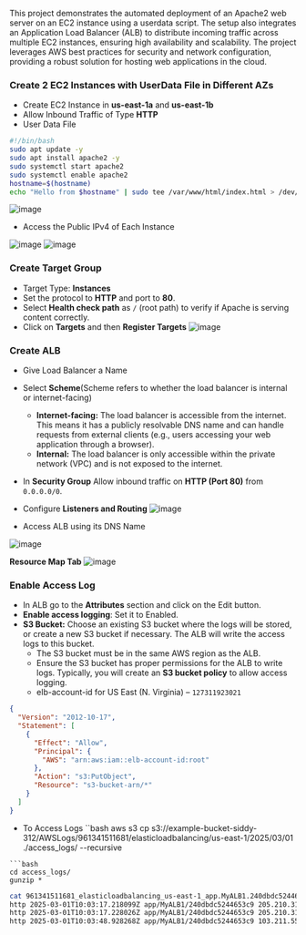 This project demonstrates the automated deployment of an Apache2 web server on an EC2 instance using a userdata script. The setup also integrates an Application Load Balancer (ALB) to distribute incoming traffic across multiple EC2 instances, ensuring high availability and scalability. The project leverages AWS best practices for security and network configuration, providing a robust solution for hosting web applications in the cloud.

### Create 2 EC2 Instances with UserData File in Different AZs ###
- Create EC2 Instance in **us-east-1a** and **us-east-1b**
- Allow Inbound Traffic of Type **HTTP**
- User Data File
```bash
#!/bin/bash
sudo apt update -y
sudo apt install apache2 -y
sudo systemctl start apache2
sudo systemctl enable apache2
hostname=$(hostname)
echo "Hello from $hostname" | sudo tee /var/www/html/index.html > /dev/null
```
![image](https://github.com/user-attachments/assets/ebe5e9cd-de5d-4875-b9bf-6fa6590d2f06)

- Access the Public IPv4 of Each Instance

![image](https://github.com/user-attachments/assets/47bcfd19-0abf-47ea-9bde-92dee45c9efc)
![image](https://github.com/user-attachments/assets/41a518be-33e5-4811-a0bd-d68d39bece66)

### Create Target Group ###
- Target Type: **Instances**
- Set the protocol to **HTTP** and port to **80**.
- Select **Health check path** as `/` (root path) to verify if Apache is serving content correctly.
- Click on **Targets** and then **Register Targets**
![image](https://github.com/user-attachments/assets/eddd72a6-cd5a-4d24-b772-d1ce591639bc)

### Create ALB ###
- Give Load Balancer a Name
- Select **Scheme**(Scheme refers to whether the load balancer is internal or internet-facing)
  - **Internet-facing:** The load balancer is accessible from the internet. This means it has a publicly resolvable DNS name and can handle requests from external clients (e.g., users accessing your web application through a browser).
  - **Internal:** The load balancer is only accessible within the private network (VPC) and is not exposed to the internet.
- In **Security Group** Allow inbound traffic on **HTTP (Port 80)** from `0.0.0.0/0`.
- Configure **Listeners and Routing**
![image](https://github.com/user-attachments/assets/2c3f261a-0747-4607-afb0-130eae5ebc96)

- Access ALB using its DNS Name

![image](https://github.com/user-attachments/assets/30b3c8c9-5145-449f-99f9-1ae91839c27a)

**Resource Map Tab**
![image](https://github.com/user-attachments/assets/f5b1cc28-9ad7-4865-9c80-8129bf687e0a)

### Enable Access Log ###
- In ALB go to the **Attributes** section and click on the Edit button.
- **Enable access logging**: Set it to Enabled.
- **S3 Bucket:** Choose an existing S3 bucket where the logs will be stored, or create a new S3 bucket if necessary. The ALB will write the access logs to this bucket.
  - The S3 bucket must be in the same AWS region as the ALB.
  - Ensure the S3 bucket has proper permissions for the ALB to write logs. Typically, you will create an **S3 bucket policy** to allow access logging.
  - elb-account-id for US East (N. Virginia) – `127311923021`
```json
{
  "Version": "2012-10-17",
  "Statement": [
    {
      "Effect": "Allow",
      "Principal": {
        "AWS": "arn:aws:iam::elb-account-id:root"
      },
      "Action": "s3:PutObject",
      "Resource": "s3-bucket-arn/*"
    }
  ]
}
```
- To Access Logs
``bash
aws s3 cp s3://example-bucket-siddy-312/AWSLogs/961341511681/elasticloadbalancing/us-east-1/2025/03/01 ./access_logs/ --recursive
```
```bash
cd access_logs/
gunzip *
```
```bash
cat 961341511681_elasticloadbalancing_us-east-1_app.MyALB1.240dbdc5244653c9_20250301T1005Z_44.218.101.212_16w3taku.log
http 2025-03-01T10:03:17.218099Z app/MyALB1/240dbdc5244653c9 205.210.31.158:61084 - -1 -1 -1 400 - 0 272 "- http://myalb1-878688131.us-east-1.elb.amazonaws.com:80- -" "-" - - - "-" "-" "-" - 2025-03-01T10:03:16.682000Z "-" "-" "-" "-" "-" "-" "-" TID_6cfb27fd2ef25c42932bd6e0ff56d631
http 2025-03-01T10:03:17.228026Z app/MyALB1/240dbdc5244653c9 205.210.31.158:61090 - -1 -1 -1 400 - 0 272 "- http://myalb1-878688131.us-east-1.elb.amazonaws.com:80- -" "-" - - - "-" "-" "-" - 2025-03-01T10:03:16.931000Z "-" "-" "-" "-" "-" "-" "-" TID_a063715249462c46b184cd84944a3271
http 2025-03-01T10:03:48.928268Z app/MyALB1/240dbdc5244653c9 103.211.55.184:33674 172.31.27.170:80 0.000 0.001 0.000 304 304 457 216 "GET http://myalb1-878688131.us-east-1.elb.amazonaws.com:80/ HTTP/1.1" "Mozilla/5.0 (X11; Ubuntu; Linux x86_64; rv:135.0) Gecko/20100101 Firefox/135.0" - - arn:aws:elasticloadbalancing:us-east-1:961341511681:targetgroup/MyTargetGroup/98a5d72211ca033a "Root=1-67c2db84-1d00721018e57bc73ebdfb2a" "-" "-" 0 2025-03-01T10:03:48.926000Z "forward" "-" "-" "172.31.27.170:80" "304" "-" "-" TID_5b824cc752b55e45b6a213aa8f44cc8a
```

